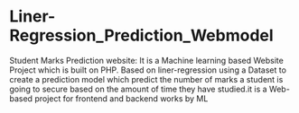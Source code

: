 # Liner-Regression_Prediction_Webmodel
Student Marks Prediction website: It is a Machine learning based Website Project which is built on PHP. Based on liner-regression using a Dataset to create a prediction model which predict the number of marks a student is going to secure based on the amount of time they have studied.it is a Web-based project for frontend and backend works by ML
